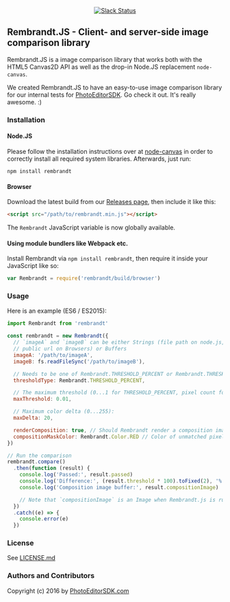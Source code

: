 <p align="center">
  <a href="https://pesdk-slack.herokuapp.com/">
    <img src="https://pesdk-slack.herokuapp.com/badge.svg" alt="Slack Status" />
  </a>
</p>

## Rembrandt.JS - Client- and server-side image comparison library

Rembrandt.JS is a image comparison library that works both with the
HTML5 Canvas2D API as well as the drop-in Node.JS replacement
`node-canvas`.

We created Rembrandt.JS to have an easy-to-use image comparison
library for our internal tests for [PhotoEditorSDK](https://www.photoeditorsdk.com).
Go check it out. It's really awesome. :)

### Installation

#### Node.JS

Please follow the installation instructions over at [node-canvas](https://github.com/Automattic/node-canvas#installation)
in order to correctly install all required system libraries. Afterwards, just run:

`npm install rembrandt`

#### Browser

Download the latest build from our [Releases page](https://github.com/imgly/rembrandt/releases), then
include it like this:

```html
<script src="/path/to/rembrandt.min.js"></script>
```

The `Rembrandt` JavaScript variable is now globally available.

#### Using module bundlers like Webpack etc.

Install Rembrandt via `npm install rembrandt`, then require it inside your JavaScript like so:

```js
var Rembrandt = require('rembrandt/build/browser')
```

### Usage

Here is an example (ES6 / ES2015):

```js
import Rembrandt from 'rembrandt'

const rembrandt = new Rembrandt({
  // `imageA` and `imageB` can be either Strings (file path on node.js,
  // public url on Browsers) or Buffers
  imageA: '/path/to/imageA',
  imageB: fs.readFileSync('/path/to/imageB'),

  // Needs to be one of Rembrandt.THRESHOLD_PERCENT or Rembrandt.THRESHOLD_PIXELS
  thresholdType: Rembrandt.THRESHOLD_PERCENT,

  // The maximum threshold (0...1 for THRESHOLD_PERCENT, pixel count for THRESHOLD_PIXELS
  maxThreshold: 0.01,

  // Maximum color delta (0...255):
  maxDelta: 20,

  renderComposition: true, // Should Rembrandt render a composition image?
  compositionMaskColor: Rembrandt.Color.RED // Color of unmatched pixels
})

// Run the comparison
rembrandt.compare()
  .then(function (result) {
    console.log('Passed:', result.passed)
    console.log('Difference:', (result.threshold * 100).toFixed(2), '%')
    console.log('Composition image buffer:', result.compositionImage)

    // Note that `compositionImage` is an Image when Rembrandt.js is run in the browser environment
  })
  .catch((e) => {
    console.error(e)
  })
```

### License
See [LICENSE.md](LICENSE.md)

### Authors and Contributors
Copyright (c) 2016 by [PhotoEditorSDK.com](https://www.photoeditorsdk.com)
